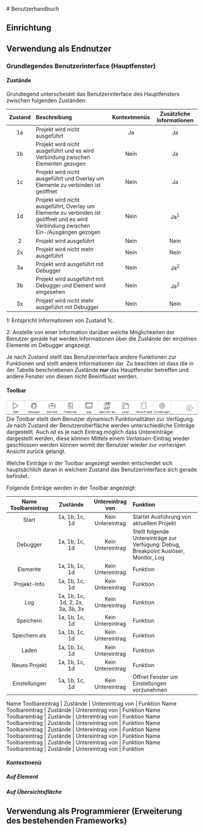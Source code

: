 # Benutzerhandbuch
## Einrichtung
## Verwendung als Endnutzer
### Grundlegendes Benutzerinterface (Hauptfenster)
#### Zustände

Grundlegend unterscheidet das Benutzerinterface des Hauptfensters zwischen folgenden Zuständen:

Zustand | Beschreibung | Kontextmenüs | Zusätzliche Informationen
:---: | :--- | :---:  | :---:
1a | Projekt wird nicht ausgeführt | Ja | Ja
1b | Projekt wird nicht ausgeführt und es wird Verbindung zwischen Elementen gezogen | Nein | Ja
1c | Projekt wird nicht ausgeführt und Overlay um Elemente zu verbinden ist geöffnet | Nein | Ja
1d | Projekt wird nicht ausgeführt, Overlay um Elemente zu verbinden ist geöffnet und es wird Verbindung zwischen Ein-/Ausgängen gezogen | Nein | Ja<sup>1</sup>
2 | Projekt wird ausgeführt | Nein | Nein
2x | Projekt wird nicht mehr ausgeführt | Nein | Nein
3a | Projekt wird ausgeführt mit Debugger | Nein | Ja<sup>2</sup> 
3b | Projekt wird ausgeführt mit Debugger und Element wird eingesehen  | Nein | Ja<sup>2</sup>
3x | Projekt wird nicht mehr ausgeführt mit Debugger| Nein | Nein

1: Entspricht Informationen von Zustand 1c.

2: Anstelle von einer Information darüber welche Möglichkeiten der Benutzer gerade hat werden Informationen über die Zustände der einzelnen Elemente im Debugger angezeigt.

Je nach Zustand stellt das Benutzerinterface andere Funktionen zur Funktionen und stellt andere Informationen dar. Zu beachten ist dass die in der Tabelle beschriebenen Zustände **nur** das Hauptfenster betreffen und andere Fenster von diesen nicht Beeinflusst werden.

#### Toolbar
![Toolbar](/Dokumentation/Grafiken/Toolbar-Normal.png)
Die Toolbar stellt dem Benutzer dynamisch Funktionalitäten zur Verfügung. Je nach Zustand der Benutzeroberfläche werden unterschiedliche Einträge dargestellt. Auch ist es je nach Eintrag möglich dass Untereinträge dargestellt werden, diese können Mittels einem *Verlassen*-Eintrag wieder geschlossen werden können womit der Benutzer wieder zur vorherigen Ansicht zurück gelangt.

Welche Einträge in der Toolbar angezeigt werden entscheidet sich hauptsächlich daran in welchem Zustand das Benutzerinterface sich gerade befindet.

Folgende Einträge werden in der Toolbar angezeigt: 

Name Toolbareintrag | Zustände | Untereintrag von | Funktion
:---: | :---: | :---: | :--- 
Start | 1a, 1b, 1c, 1d | Kein Untereintrag | Startet Ausführung von aktuellem Projekt
Debugger | 1a, 1b, 1c, 1d | Kein Untereintrag | Stellt folgende Untereinträge zur Verfügung: Debug, Breakpoint Auslöser, Monitor, Log
Elemente | 1a, 1b, 1c, 1d | Kein Untereintrag | Funktion
Projekt-Info | 1a, 1b, 1c, 1d | Kein Untereintrag | Funktion
Log | 1a, 1b, 1c, 1d, 2, 2x, 3a, 3b, 3x | Kein Untereintrag | Funktion
Speichern | 1a, 1b, 1c, 1d | Kein Untereintrag | Funktion
Speichern als | 1a, 1b, 1c, 1d | Kein Untereintrag | Funktion
Laden | 1a, 1b, 1c, 1d | Kein Untereintrag | Funktion
Neues Projekt | 1a, 1b, 1c, 1d | Kein Untereintrag | Funktion
Einstellungen | 1a, 1b, 1c, 1d | Kein Untereintrag | Öffnet Fenster um Einstellungen vorzunehmen

Name Toolbareintrag | Zustände | Untereintrag von | Funktion
Name Toolbareintrag | Zustände | Untereintrag von | Funktion
Name Toolbareintrag | Zustände | Untereintrag von | Funktion
Name Toolbareintrag | Zustände | Untereintrag von | Funktion
Name Toolbareintrag | Zustände | Untereintrag von | Funktion
Name Toolbareintrag | Zustände | Untereintrag von | Funktion
Name Toolbareintrag | Zustände | Untereintrag von | Funktion
Name Toolbareintrag | Zustände | Untereintrag von | Funktion

#### Kontextmenü


##### Auf Element
##### Auf Übersichtsfläche
## Verwendung als Programmierer (Erweiterung des bestehenden Frameworks)

